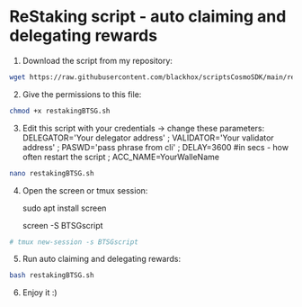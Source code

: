 # ReStaking script - auto claiming and delegating rewards

1. Download the script from my repository:

```bash
wget https://raw.githubusercontent.com/blackhox/scriptsCosmoSDK/main/restakingBTSG.sh
```

2. Give the permissions to this file:

```bash
chmod +x restakingBTSG.sh
```

3. Edit this script with your credentials -> change these parameters: DELEGATOR='Your delegator address' ;
VALIDATOR='Your validator address' ;
PASWD='pass phrase from cli' ;
DELAY=3600 #in secs - how often restart the script ;
ACC_NAME=YourWalleName 
 
 ```bash
nano restakingBTSG.sh
```

4. Open the screen or tmux session:

     sudo apt install screen

     screen -S BTSGscript
 
 ```bash
# tmux new-session -s BTSGscript
```
5. Run auto claiming and delegating rewards:

 ```bash
bash restakingBTSG.sh
```
6. Enjoy it :)
